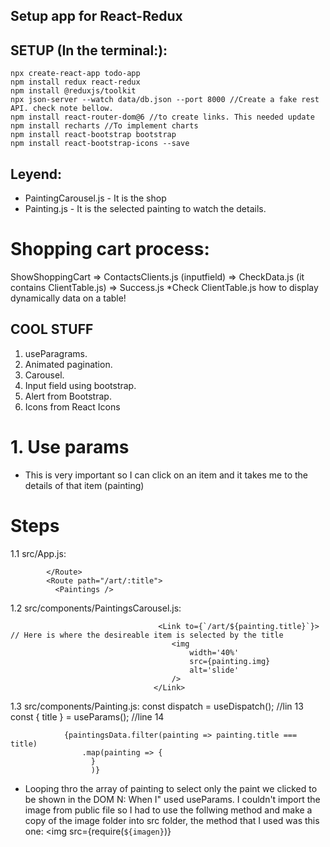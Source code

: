## Setup app for React-Redux

## SETUP (In the terminal:):

    npx create-react-app todo-app
    npm install redux react-redux
    npm install @reduxjs/toolkit
    npx json-server --watch data/db.json --port 8000 //Create a fake rest API. check note bellow.
    npm install react-router-dom@6 //to create links. This needed update
    npm install recharts //To implement charts
    npm install react-bootstrap bootstrap
    npm install react-bootstrap-icons --save

## Leyend:

- PaintingCarousel.js - It is the shop
- Painting.js - It is the selected painting to watch the details.

# Shopping cart process:

ShowShoppingCart => ContactsClients.js (inputfield) => CheckData.js (it contains ClientTable.js) => Success.js
\*Check ClientTable.js how to display dynamically data on a table!

## COOL STUFF

1. useParagrams.
2. Animated pagination.
3. Carousel.
4. Input field using bootstrap.
5. Alert from Bootstrap.
6. Icons from React Icons

# 1. Use params

- This is very important so I can click on an item and it takes me to the details of that item (painting)

# Steps

1.1 src/App.js:

            </Route>
            <Route path="/art/:title">
              <Paintings />

1.2 src/components/PaintingsCarousel.js:

                                     <Link to={`/art/${painting.title}`}> // Here is where the desireable item is selected by the title
                                        <img
                                            width='40%'
                                            src={painting.img}
                                            alt='slide'
                                        />
                                    </Link>

1.3 src/components/Painting.js:
const dispatch = useDispatch(); //lin 13
const { title } = useParams(); //line 14

                {paintingsData.filter(painting => painting.title === title)
                    .map(painting => {
                      }
                      )}

- Looping thro the array of painting to select only the paint we clicked to be shown in the DOM
  N: When I" used useParams. I couldn't import the image from public file so I had to use the follwing method and make a copy of the image folder into src folder, the method that I used was this one:
  <img src={require(`${imagen}`)}
